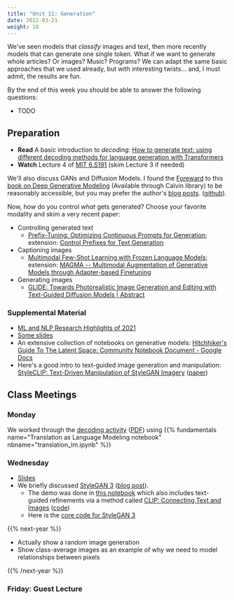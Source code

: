 ```yaml
---
title: "Unit 11: Generation"
date: 2022-03-21
weight: 10
---
```


We've seen models that *classify* images and text, then more recently models that can generate one single token. What if we want to generate whole articles? Or images? Music? Programs? We can adapt the same basic approaches that we used already, but with interesting twists... and, I must admit, the results are fun.

By the end of this week you should be able to answer the following questions:

- TODO

## Preparation

- **Read** A basic introduction to *decoding*: [How to generate text: using different decoding methods for language generation with Transformers](https://huggingface.co/blog/how-to-generate)
- **Watch** Lecture 4 of [MIT 6.S191](http://introtodeeplearning.com/) (skim Lecture 3 if needed)

We'll also discuss GANs and Diffusion Models. I found the [Foreward](https://link.springer.com/content/pdf/bfm%3A978-3-030-93158-2%2F1.pdf) to this [book on Deep Generative Modeling](https://link.springer.com/book/10.1007/978-3-030-93158-2) (Available through Calvin library) to be reasonably accessible, but you may prefer the author's [blog posts](https://jmtomczak.github.io/blog.html). ([github](https://github.com/jmtomczak/intro_dgm)).

Now, how do you control *what* gets generated? Choose your favorite modality and skim a very recent paper:

- Controlling generated text
  - [Prefix-Tuning: Optimizing Continuous Prompts for Generation](https://arxiv.org/abs/2101.00190); extension: [Control Prefixes for Text Generation](https://arxiv.org/abs/2110.08329)
- Captioning images
  - [Multimodal Few-Shot Learning with Frozen Language Models](https://arxiv.org/abs/2106.13884); extension: [MAGMA -- Multimodal Augmentation of Generative Models through Adapter-based Finetuning](https://arxiv.org/abs/2112.05253)
- Generating images
  - [GLIDE: Towards Photorealistic Image Generation and Editing with Text-Guided Diffusion Models | Abstract](https://arxiv.org/abs/2112.10741)

### Supplemental Material

- [ML and NLP Research Highlights of 2021](https://ruder.io/ml-highlights-2021/)
- [Some slides](https://web.stanford.edu/class/cs224n/slides/cs224n-2019-lecture15-nlg.pdf)
- An extensive collection of notebooks on generative models: [Hitchhiker's Guide To The Latent Space: Community Notebook Document - Google Docs](https://docs.google.com/document/d/1ON4unvrGC2fSEAHMVb4idopPlWmzM0Lx5cxiOXG47k4/edit)
- Here's a good intro to text-guided image generation and manipulation: [StyleCLIP: Text-Driven Manipulation of StyleGAN Imagery](https://github.com/orpatashnik/StyleCLIP) ([paper](https://arxiv.org/abs/2103.17249))

## Class Meetings

### Monday

We worked through the [decoding activity](decoding-handout) ([PDF](decoding-handout.pdf)) using {{% fundamentals name="Translation as Language Modeling notebook" nbname="translation_lm.ipynb" %}}

### Wednesday

- [Slides](/slides/2022-03-30%20Generative%20Models.pdf)
- We briefly discussed [StyleGAN 3](https://nvlabs.github.io/stylegan3/) ([blog post](https://lambdalabs.com/blog/stylegan-3/)).
  - The demo was done in [this notebook](https://colab.research.google.com/drive/1eYlenR1GHPZXt-YuvXabzO9wfh9CWY36) which also includes text-guided refinements via a method called [CLIP: Connecting Text and Images](https://openai.com/blog/clip/) ([code](https://github.com/openai/CLIP))
  - Here is the [core code for StyleGAN 3](https://github.com/NVlabs/stylegan3/blob/main/training/networks_stylegan3.py)

{{% next-year %}}

- Actually show a random image generation
- Show class-average images as an example of why we need to model relationships between pixels

{{% /next-year %}}

### Friday: Guest Lecture
